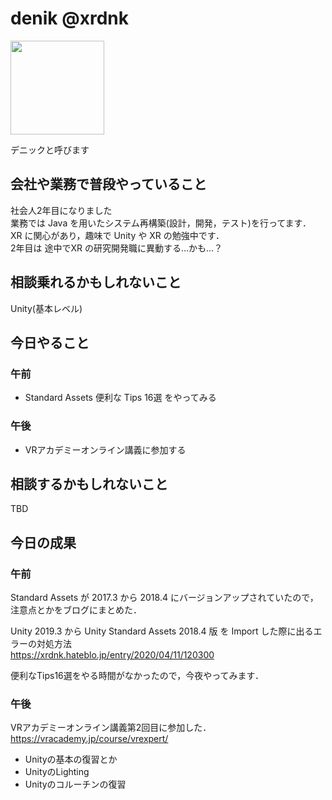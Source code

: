 # denik @xrdnk

<img src="https://i.imgur.com/bHdEeHe.jpg" width="150">

デニックと呼びます

## 会社や業務で普段やっていること

社会人2年目になりました</br>
業務では Java を用いたシステム再構築(設計，開発，テスト)を行ってます．</br>
XR に関心があり，趣味で Unity や XR の勉強中です．</br>
2年目は 途中でXR の研究開発職に異動する…かも…？</br>

## 相談乗れるかもしれないこと

Unity(基本レベル)</br>

## 今日やること

### 午前

* Standard Assets 便利な Tips 16選 をやってみる

### 午後

* VRアカデミーオンライン講義に参加する

## 相談するかもしれないこと

TBD</br>

## 今日の成果

### 午前

Standard Assets が 2017.3 から 2018.4 にバージョンアップされていたので，</br>
注意点とかをブログにまとめた．</br>

Unity 2019.3 から Unity Standard Assets 2018.4 版 を Import した際に出るエラーの対処方法</br>
https://xrdnk.hateblo.jp/entry/2020/04/11/120300

便利なTips16選をやる時間がなかったので，今夜やってみます．</br>

### 午後

VRアカデミーオンライン講義第2回目に参加した．</br>
https://vracademy.jp/course/vrexpert/

* Unityの基本の復習とか
* UnityのLighting
* Unityのコルーチンの復習